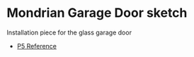 Mondrian Garage Door sketch
===

Installation piece for the glass garage door

* [P5 Reference](https://p5js.org/reference/)
